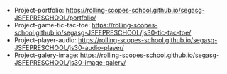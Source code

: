 - Project-portfolio: https://rolling-scopes-school.github.io/segasg-JSFEPRESCHOOL/portfolio/
- Project-game-tic-tac-toe: https://rolling-scopes-school.github.io/segasg-JSFEPRESCHOOL/js30-tic-tac-toe/
- Project-player-audio: https://rolling-scopes-school.github.io/segasg-JSFEPRESCHOOL/js30-audio-player/
- Project-galery-image: https://rolling-scopes-school.github.io/segasg-JSFEPRESCHOOL/js30-image-galery/
